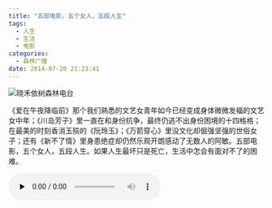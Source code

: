 ```yaml
---
title: "五部电影，五个女人，五段人生"
tags:
  - 人生
  - 生活
  - 电影
categories:
  - 森林广播
date: 2014-07-20 21:23:41
---
```


![晓禾依树森林电台](../../../images/radiocover/radio_082.jpg) 

《爱在午夜降临前》那个我们熟悉的文艺女青年如今已经变成身体微微发福的文艺女中年；《川岛芳子》里一直在和身份抗争，最终仍逃不出身份困境的十四格格；在最美的时刻香消玉殒的《阮玲玉》；《万箭穿心》里没文化却倔强坚强的世俗女子；还有《新不了情》里身患绝症却仍然乐观开朗感动了无数人的阿敏。五部电影，五个女人，五段人生。如果人生最坏只是死亡，生活中怎会有面对不了的困难。   

<audio id="audio" controls="" preload="none">
  <source id="mp3" src="http://www.coletree.com/radio/coletree_radio_082.mp3">
</audio>